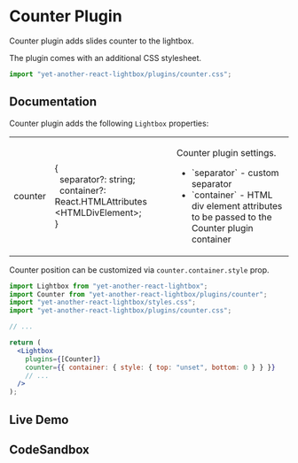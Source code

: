 # Counter Plugin

Counter plugin adds slides counter to the lightbox.

The plugin comes with an additional CSS stylesheet.

```jsx
import "yet-another-react-lightbox/plugins/counter.css";
```

## Documentation

Counter plugin adds the following `Lightbox` properties:

<table class="docs">
  <tbody>
    <tr>
      <td>counter</td>
      <td>
        &#123;<br/>
        &nbsp;&nbsp;separator?: string;<br/>
        &nbsp;&nbsp;container?: React.HTMLAttributes&#8203;&lt;HTMLDivElement&gt;;<br/>
        &#125;
      </td>
      <td>
        <p>Counter plugin settings.</p>
        <ul>
          <li>`separator` - custom separator</li>
          <li>`container` - HTML div element attributes to be passed to the Counter plugin container</li>
        </ul>
      </td>
    </tr>
  </tbody>
</table>

Counter position can be customized via `counter.container.style` prop.

```jsx
import Lightbox from "yet-another-react-lightbox";
import Counter from "yet-another-react-lightbox/plugins/counter";
import "yet-another-react-lightbox/styles.css";
import "yet-another-react-lightbox/plugins/counter.css";

// ...

return (
  <Lightbox
    plugins={[Counter]}
    counter={{ container: { style: { top: "unset", bottom: 0 } } }}
    // ...
  />
);
```

## Live Demo

<CounterPluginExample />

## CodeSandbox

<CodeSandboxLink file="/src/examples/CounterPlugin.tsx" path="/plugins/counter" />
